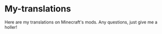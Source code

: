 # My-translations
Here are my translations on Minecraft's mods. Any questions, just give me a holler!
